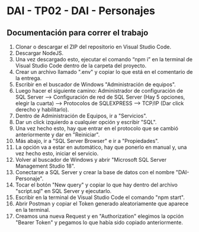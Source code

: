 # DAI - TP02 - DAI - Personajes

## Documentación para correr el trabajo

1. Clonar o descargar el ZIP del repositorio en Visual Studio Code.
2. Descargar NodeJS.
3. Una vez descargado esto, ejecutar el comando “npm i” en la terminal de Visual Studio Code dentro de la carpeta del proyecto.
4. Crear un archivo llamado ".env" y copiar lo que está en el comentario de la entrega.
5. Escribir en el buscador de Windows "Administración de equipos".
6. Luego hacer el siguiente camino: Administrador de configuración de SQL Server --> Configuración de red de SQL Server (Hay 5 opciones, elegir la cuarta) --> 
Protocolos de SQLEXPRESS --> TCP/IP (Dar click derecho y 
habilitarlo).
7. Dentro de Administración de Equipos, ir a "Servicios".
8. Dar un click izquierdo a cualquier opción y escribir "SQL".
9. Una vez hecho esto, hay que entrar en el protocolo que se cambió anteriormente y dar en "Reiniciar".
10. Más abajo, ir a "SQL Server Browser" e ir a "Propiedades".
11. La opción va a estar en automático, hay que ponerlo en manual y, una vez hecho esto, iniciar el servicio.
12. Volver al buscador de Windows y abrir "Microsoft SQL Server Management Studio 18".
13. Conectarse a SQL Server y crear la base de datos con el nombre "DAI-Personaje".
14. Tocar el botón "New query" y copiar lo que hay dentro del archivo "script.sql" en SQL Server y ejecutarlo.
15. Escribir en la terminal de Visual Studio Code el comando "npm start".
16. Abrir Postman y copiar el Token generado aleatoriamente que aparece en la terminal.
17. Creamos una nueva Request y en "Authorization" elegimos la opción "Bearer Token" y pegamos lo que había sido copiado anteriormente.
